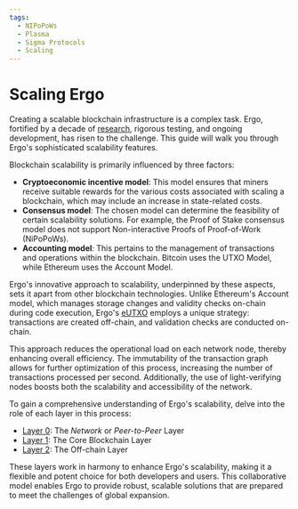 ```yaml
---
tags:
  - NIPoPoWs
  - Plasma
  - Sigma Protocols
  - Scaling
---
```


# Scaling Ergo

Creating a scalable blockchain infrastructure is a complex task. Ergo, fortified by a decade of [research](documents.md), rigorous testing, and ongoing development, has risen to the challenge. This guide will walk you through Ergo's sophisticated scalability features.

Blockchain scalability is primarily influenced by three factors:

- **Cryptoeconomic incentive model**: This model ensures that miners receive suitable rewards for the various costs associated with scaling a blockchain, which may include an increase in state-related costs.
- **Consensus model**: The chosen model can determine the feasibility of certain scalability solutions. For example, the Proof of Stake consensus model does not support Non-interactive Proofs of Proof-of-Work (NiPoPoWs).
- **Accounting model**: This pertains to the management of transactions and operations within the blockchain. Bitcoin uses the UTXO Model, while Ethereum uses the Account Model.

Ergo's innovative approach to scalability, underpinned by these aspects, sets it apart from other blockchain technologies. Unlike Ethereum's Account model, which manages storage changes and validity checks on-chain during code execution, Ergo's [eUTXO](eutxo.md) employs a unique strategy: transactions are created off-chain, and validation checks are conducted on-chain.

This approach reduces the operational load on each network node, thereby enhancing overall efficiency. The immutability of the transaction graph allows for further optimization of this process, increasing the number of transactions processed per second. Additionally, the use of light-verifying nodes boosts both the scalability and accessibility of the network.

To gain a comprehensive understanding of Ergo's scalability, delve into the role of each layer in this process:

- [Layer 0](layer0.md): The *Network* or *Peer-to-Peer* Layer
- [Layer 1](layer1.md): The Core Blockchain Layer
- [Layer 2](layer2.md): The Off-chain Layer

These layers work in harmony to enhance Ergo's scalability, making it a flexible and potent choice for both developers and users. This collaborative model enables Ergo to provide robust, scalable solutions that are prepared to meet the challenges of global expansion.
